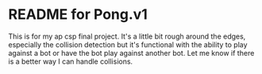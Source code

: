 # README for Pong.v1 #

This is for my ap csp final project. It's a little bit rough around the edges, especially the collision detection but it's functional with the ability to play against a bot or have the bot play against another bot. Let me know if there is a better way I can handle collisions.

